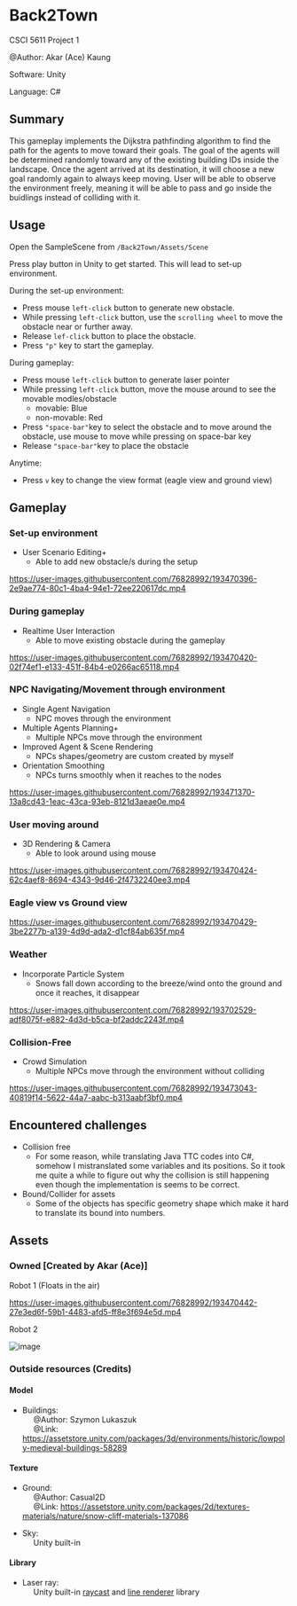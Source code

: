 # Back2Town

CSCI 5611 Project 1

@Author: Akar (Ace) Kaung

Software: Unity

Language: C#

## Summary
This gameplay implements the Dijkstra pathfinding algorithm to find the path for the agents to move toward their goals. 
The goal of the agents will be determined randomly toward any of the existing building IDs inside the landscape.
Once the agent arrived at its destination, it will choose a new goal randomly again to always keep moving.
User will be able to observe the environment freely, meaning it will be able to pass and go inside the buidlings instead of colliding with it.

## Usage
Open the SampleScene from `/Back2Town/Assets/Scene` 

Press play button in Unity to get started. This will lead to set-up environment. <br>

During the set-up environment:
  - Press mouse `left-click` button to generate new obstacle.
  - While pressing `left-click` button, use the `scrolling wheel` to move the obstacle near or further away.
  - Release `lef-click` button to place the obstacle.
  - Press `"p"` key to start the gameplay.

During gameplay:
  - Press mouse `left-click` button to generate laser pointer
  - While pressing `left-click` button, move the mouse around to see the movable modles/obstacle 
    - movable: Blue
    - non-movable: Red
  - Press `"space-bar"`key to select the obstacle and to move around the obstacle, use mouse to move while pressing on space-bar key
  - Release `"space-bar"`key to place the obstacle

Anytime:
  - Press `v` key to change the view format (eagle view and ground view) 

## Gameplay

### Set-up environment
- User Scenario Editing+ 
  - Able to add new obstacle/s during the setup

https://user-images.githubusercontent.com/76828992/193470396-2e9ae774-80c1-4ba4-94e1-72ee220617dc.mp4

### During gameplay
- Realtime User Interaction
  - Able to move existing obstacle during the gameplay

https://user-images.githubusercontent.com/76828992/193470420-02f74ef1-e133-451f-84b4-e0266ac65118.mp4

### NPC Navigating/Movement through environment
- Single Agent Navigation
  - NPC moves through the environment
- Multiple Agents Planning+
  - Multiple NPCs move through the environment
- Improved Agent & Scene Rendering
  - NPCs shapes/geometry are custom created by myself
- Orientation Smoothing
  - NPCs turns smoothly when it reaches to the nodes

https://user-images.githubusercontent.com/76828992/193471370-13a8cd43-1eac-43ca-93eb-8121d3aeae0e.mp4

### User moving around
- 3D Rendering & Camera 
  - Able to look around using mouse

https://user-images.githubusercontent.com/76828992/193470424-62c4aef8-8694-4343-9d46-2f4732240ee3.mp4

### Eagle view vs Ground view

https://user-images.githubusercontent.com/76828992/193470429-3be2277b-a139-4d9d-ada2-d1cf84ab635f.mp4

### Weather
- Incorporate Particle System
  - Snows fall down according to the breeze/wind onto the ground and once it reaches, it disappear

https://user-images.githubusercontent.com/76828992/193702529-adf8075f-e882-4d3d-b5ca-bf2addc2243f.mp4

### Collision-Free
- Crowd Simulation
  - Multiple NPCs move through the environment without colliding

https://user-images.githubusercontent.com/76828992/193473043-40819f14-5622-44a7-aabc-b313aabf3bf0.mp4

## Encountered challenges
- Collision free
  - For some reason, while translating Java TTC codes into C#, somehow I mistranslated some variables and its positions. So it took me quite a while to figure out why the collision is still happening even though the implementation is seems to be correct.
- Bound/Collider for assets
  - Some of the objects has specific geometry shape which make it hard to translate its bound into numbers.

## Assets
### Owned \[Created by Akar (Ace)]
Robot 1 (Floats in the air)

https://user-images.githubusercontent.com/76828992/193470442-27e3ed6f-59b1-4483-afd5-ff8e3f694e5d.mp4

Robot 2 

![image](https://media.github.umn.edu/user/17933/files/d8332845-7ac1-4df1-8d1c-7535943f126f)

### Outside resources (Credits)
#### Model
- Buildings: <br>
&nbsp;&nbsp;&nbsp;&nbsp;&nbsp;@Author: Szymon Lukaszuk<br>
&nbsp;&nbsp;&nbsp;&nbsp;&nbsp;@Link: https://assetstore.unity.com/packages/3d/environments/historic/lowpoly-medieval-buildings-58289

#### Texture
- Ground: <br>
&nbsp;&nbsp;&nbsp;&nbsp;&nbsp;@Author: Casual2D<br>
&nbsp;&nbsp;&nbsp;&nbsp;&nbsp;@Link: https://assetstore.unity.com/packages/2d/textures-materials/nature/snow-cliff-materials-137086

- Sky: <br>
&nbsp;&nbsp;&nbsp;&nbsp;&nbsp;Unity built-in

#### Library
- Laser ray: <br>
&nbsp;&nbsp;&nbsp;&nbsp;&nbsp;Unity built-in [raycast](https://docs.unity3d.com/ScriptReference/Physics.Raycast.html) and [line renderer](https://docs.unity3d.com/Manual/class-LineRenderer.html) library
